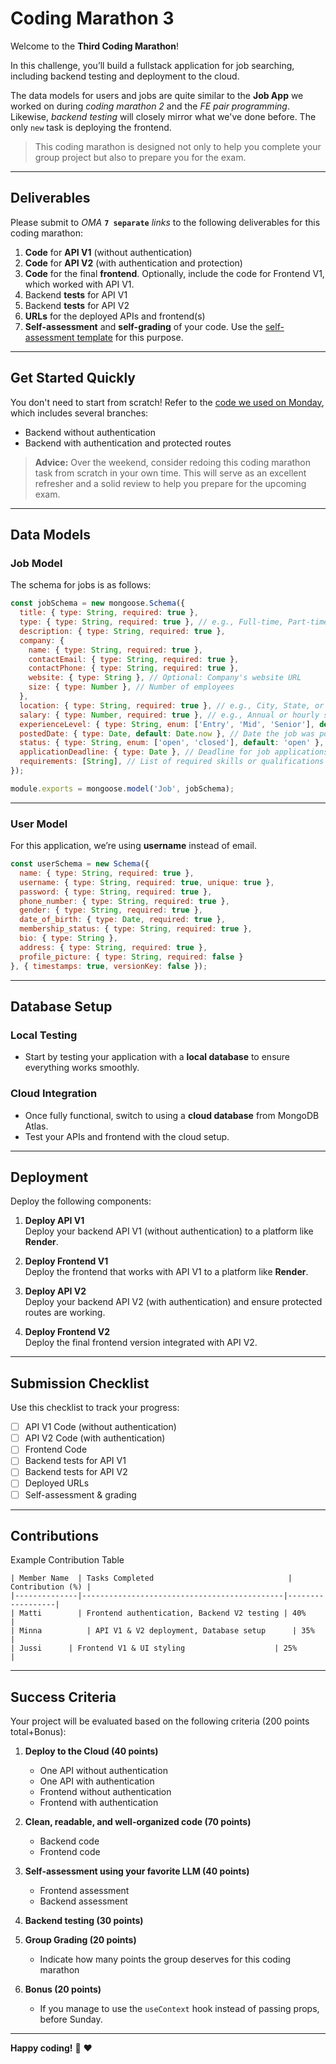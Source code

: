 # Coding Marathon 3

Welcome to the **Third Coding Marathon**! 

In this challenge, you’ll build a fullstack application for job searching, including backend testing and deployment to the cloud.

The data models for users and jobs are quite similar to the **Job App** we worked on during *coding marathon 2* and the *FE pair programming*. Likewise, *backend testing* will closely mirror what we've done before. The only `new` task is deploying the frontend.

> This coding marathon is designed not only to help you complete your group project but also to prepare you for the exam.

---

## Deliverables

Please submit to *OMA* **`7 separate`** *links* to the following deliverables for this coding marathon:

1. **Code** for **API V1** (without authentication)
2. **Code** for **API V2** (with authentication and protection)
3. **Code** for the final **frontend**. Optionally, include the code for Frontend V1, which worked with API V1.
4. Backend **tests** for API V1
5. Backend **tests** for API V2
6. **URLs** for the deployed APIs and frontend(s)
7. **Self-assessment** and **self-grading** of your code. Use the [self-assessment template](./cm-template.md) for this purpose.

---

## Get Started Quickly

You don't need to start from scratch! Refer to the [code we used on Monday](https://github.com/tx00-resources-en/week7-fepp-en), which includes several branches: 
- Backend without authentication
- Backend with authentication and protected routes

> **Advice:** Over the weekend, consider redoing this coding marathon task from scratch in your own time. This will serve as an excellent refresher and a solid review to help you prepare for the upcoming exam.

---

## Data Models

### Job Model

The schema for jobs is as follows:

```js
const jobSchema = new mongoose.Schema({
  title: { type: String, required: true },
  type: { type: String, required: true }, // e.g., Full-time, Part-time, Contract
  description: { type: String, required: true },
  company: {
    name: { type: String, required: true },
    contactEmail: { type: String, required: true },
    contactPhone: { type: String, required: true },
    website: { type: String }, // Optional: Company's website URL
    size: { type: Number }, // Number of employees
  },
  location: { type: String, required: true }, // e.g., City, State, or Remote
  salary: { type: Number, required: true }, // e.g., Annual or hourly salary
  experienceLevel: { type: String, enum: ['Entry', 'Mid', 'Senior'], default: 'Entry' }, // Experience level
  postedDate: { type: Date, default: Date.now }, // Date the job was posted
  status: { type: String, enum: ['open', 'closed'], default: 'open' }, // Job status (open/closed)
  applicationDeadline: { type: Date }, // Deadline for job applications  
  requirements: [String], // List of required skills or qualifications
});

module.exports = mongoose.model('Job', jobSchema);
```

---

### User Model

For this application, we’re using **username** instead of email. 


```js
const userSchema = new Schema({
  name: { type: String, required: true },
  username: { type: String, required: true, unique: true },
  password: { type: String, required: true },
  phone_number: { type: String, required: true },
  gender: { type: String, required: true },
  date_of_birth: { type: Date, required: true },
  membership_status: { type: String, required: true },
  bio: { type: String },
  address: { type: String, required: true },
  profile_picture: { type: String, required: false }
}, { timestamps: true, versionKey: false });
```

---

## Database Setup

### Local Testing
- Start by testing your application with a **local database** to ensure everything works smoothly.

### Cloud Integration
- Once fully functional, switch to using a **cloud database** from MongoDB Atlas.  
- Test your APIs and frontend with the cloud setup.

---

## Deployment

Deploy the following components:

1. **Deploy API V1**  
   Deploy your backend API V1 (without authentication) to a platform like **Render**.
   
2. **Deploy Frontend V1**  
   Deploy the frontend that works with API V1 to a platform like **Render**.

3. **Deploy API V2**  
   Deploy your backend API V2 (with authentication) and ensure protected routes are working.

4. **Deploy Frontend V2**  
   Deploy the final frontend version integrated with API V2.

---

## Submission Checklist

Use this checklist to track your progress:

- [ ] API V1 Code (without authentication)  
- [ ] API V2 Code (with authentication)  
- [ ] Frontend Code  
- [ ] Backend tests for API V1  
- [ ] Backend tests for API V2  
- [ ] Deployed URLs  
- [ ] Self-assessment & grading  

---

## Contributions

Example Contribution Table

```plaintext
| Member Name  | Tasks Completed                              | Contribution (%) |
|--------------|---------------------------------------------|------------------|
| Matti        | Frontend authentication, Backend V2 testing | 40%              |
| Minna          | API V1 & V2 deployment, Database setup      | 35%              |
| Jussi      | Frontend V1 & UI styling                    | 25%              |
```


---

## Success Criteria

Your project will be evaluated based on the following criteria (200 points total+Bonus):

1. **Deploy to the Cloud (40 points)**  
   - One API without authentication  
   - One API with authentication  
   - Frontend without authentication  
   - Frontend with authentication  

2. **Clean, readable, and well-organized code (70 points)**  
   - Backend code  
   - Frontend code  

3. **Self-assessment using your favorite LLM (40 points)**  
   - Frontend assessment  
   - Backend assessment  

4. **Backend testing (30 points)**  

5. **Group Grading (20 points)**  
   - Indicate how many points the group deserves for this coding marathon  

6. **Bonus (20 points)**  
   - If you manage to use the `useContext` hook instead of passing props, before Sunday.
   <!-- - Otherwise, we’ll cover it in next Monday’s pair programming session. -->
---

**Happy coding!** :rocket: :heart:
